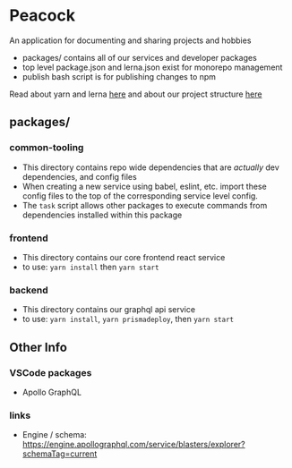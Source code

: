 # Peacock
An application for documenting and sharing projects and hobbies

- packages/ contains all of our services and developer packages
- top level package.json and lerna.json exist for monorepo management
- publish bash script is for publishing changes to npm 

Read about yarn and lerna [here](https://medium.com/naresh-bhatia/sharing-ui-components-with-lerna-and-yarn-workspaces-be1ebca06efe) 
and about our project structure [here](https://medium.com/trabe/monorepo-setup-with-lerna-and-yarn-workspaces-5d747d7c0e91)

## packages/
### common-tooling
- This directory contains repo wide dependencies that are _actually_ dev dependencies, and config files
- When creating a new service using babel, eslint, etc. import these config files to the top of the corresponding service level config.
- The `task` script allows other packages to execute commands from dependencies installed within this package

### frontend
- This directory contains our core frontend react service
- to use: `yarn install` then `yarn start`

### backend
- This directory contains our graphql api service
- to use: `yarn install`, `yarn prismadeploy`, then `yarn start`

## Other Info
### VSCode packages
- Apollo GraphQL
### links
- Engine / schema: https://engine.apollographql.com/service/blasters/explorer?schemaTag=current 
